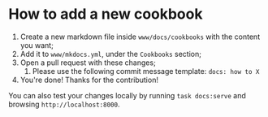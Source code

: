 # How to add a new cookbook

1. Create a new markdown file inside `www/docs/cookbooks` with the content you want;
2. Add it to `www/mkdocs.yml`, under the `Cookbooks` section;
3. Open a pull request with these changes;
    1. Please use the following commit message template: `docs: how to X`
4. You're done! Thanks for the contribution!

You can also test your changes locally by running `task docs:serve` and browsing
`http://localhost:8000`.
